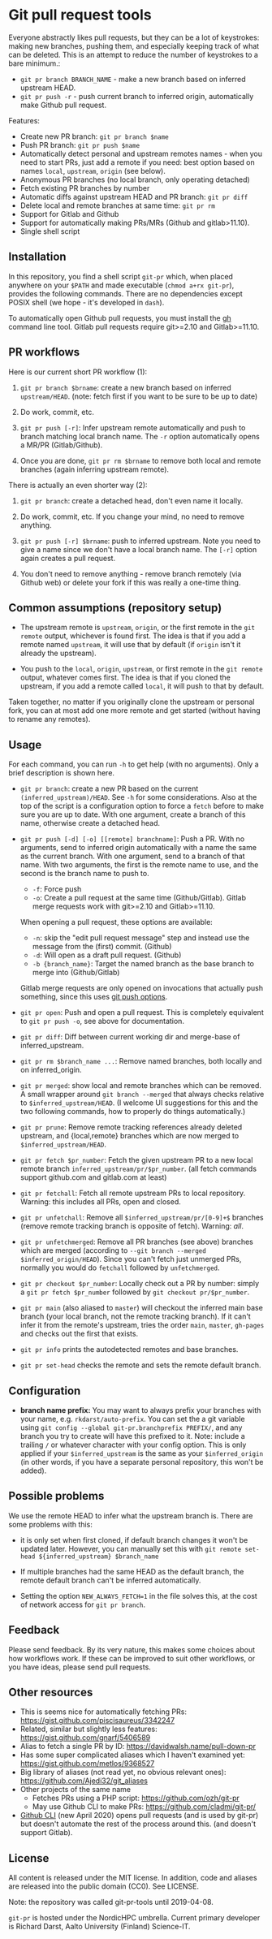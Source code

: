 # Git pull request tools

Everyone abstractly likes pull requests, but they can be a lot of keystrokes:
making new branches, pushing them, and especially keeping track of
what can be deleted.  This is an attempt to reduce the number of
keystrokes to a bare minimum.:

* `git pr branch BRANCH_NAME` - make a new branch based on inferred
  upstream HEAD.
* `git pr push -r` - push current branch to inferred origin,
  automatically make Github pull request.

Features:

* Create new PR branch: `git pr branch $name`
* Push PR branch: `git pr push $name`
* Automatically detect personal and upstream remotes names - when you
  need to start PRs, just add a remote if you need: best option based
  on names `local`, `upstream`, `origin` (see below).
* Anonymous PR branches (no local branch, only operating detached)
* Fetch existing PR branches by number
* Automatic diffs against upstream HEAD and PR branch: `git pr diff`
* Delete local and remote branches at same time: `git pr rm`
* Support for Gitlab and Github
* Support for automatically making PRs/MRs (Github and gitlab>11.10).
* Single shell script


## Installation

In this repository, you find a shell script `git-pr` which, when
placed anywhere on your `$PATH` and made executable (`chmod a+rx
git-pr`), provides the following commands.
There are no dependencies except POSIX shell (we hope - it's developed
in `dash`).

To automatically open Github pull requests, you must install the
[gh](https://cli.github.com/) command line tool.
Gitlab pull requests require git>=2.10 and Gitlab>=11.10.



## PR workflows

Here is our current short PR workflow (1):

1. `git pr branch $brname`: create a new branch based on inferred
   `upstream/HEAD`.  (note: fetch first if you want to be sure to be
   up to date)

2. Do work, commit, etc.

3. `git pr push [-r]`: Infer upstream remote automatically and push to
   branch matching local branch name.  The `-r` option automatically
   opens a MR/PR (Gitlab/Github).

5. Once you are done, `git pr rm $brname` to remove both local and
   remote branches (again inferring upstream remote).

There is actually an even shorter way (2):

1. `git pr branch`: create a detached head, don't even name it locally.

2. Do work, commit, etc.  If you change your mind, no need to remove
   anything.

3. `git pr push [-r] $brname`: push to inferred upstream.  Note you need to
   give a name since we don't have a local branch name.  The `[-r]`
   option again creates a pull request.

4. You don't need to remove anything - remove branch remotely (via
   Github web) or delete your fork if this was really a one-time
   thing.



## Common assumptions (repository setup)

- The upstream remote is `upstream`, `origin`, or the first remote in
  the `git remote` output, whichever is found first.  The idea is that
  if you add a remote named `upstream`, it will use that by default
  (if `origin` isn't it already the upstream).

- You push to the `local`, `origin`, `upstream`, or first remote in
  the `git remote` output, whatever comes first.  The idea is that if
  you cloned the upstream, if you
  add a remote called `local`, it will push to that by default.

Taken together, no matter if you originally clone the upstream or personal
fork, you can at most add one more remote and get started (without
having to rename any remotes).



## Usage

For each command, you can run `-h` to get help (with no arguments).
Only a brief description is shown here.

* `git pr branch`: create a new PR based on the current
  `(inferred_upstream)/HEAD`.  See `-h` for some considerations.  Also
  at the top of the script is a configuration option to force a
  `fetch` before to make sure you are up to date.  With one argument,
  create a branch of this name, otherwise create a detached head.

* `git pr push [-d] [-o] [[remote] branchname]`: Push a PR.  With no
  arguments, send to inferred
  origin automatically with a name the same as the current branch.
  With one argument, send to a branch of that name.  With two
  arguments, the first is the remote name to use, and the second is
  the branch name to push to.

  * `-f`: Force push
  * `-o`: Create a pull request at the same time (Github/Gitlab).
    Gitlab merge requests work with git>=2.10 and Gitlab>=11.10.

  When opening a pull request, these options are available:

  * `-n`: skip the "edit pull request message" step and instead use
    the message from the (first) commit. (Github)
  * `-d`: Will open as a draft pull request.  (Github)
  * `-b {branch_name}`: Target the named branch as the base branch to
    merge into (Github/Gitlab)

  Gitlab merge requests are only opened on invocations that actually
  push something, since this uses [git push
  options](https://docs.gitlab.com/ce/user/project/push_options.html).

* `git pr open`: Push and open a pull request.  This is completely
  equivalent to `git pr push -o`, see above for documentation.

* `git pr diff`: Diff between current working dir and merge-base of
  inferred_upstream.

* `git pr rm $branch_name ...`: Remove named branches, both locally
  and on inferred_origin.

* `git pr merged`: show local and remote branches which can be
  removed.  A small wrapper around `git branch --merged` that always
  checks relative to `$inferred_upstream/HEAD`.  (I welcome UI
  suggestions for this and the two following commands, how to properly
  do things automatically.)

* `git pr prune`: Remove remote tracking references already deleted
  upstream, and {local,remote} branches which are now merged to
  `$inferred_upstream/HEAD`.

* `git pr fetch $pr_number`: Fetch the given upstream PR to a new
  local remote branch `inferred_upstream/pr/$pr_number`. (all fetch
  commands support github.com and gitlab.com at least)

* `git pr fetchall`: Fetch all remote upstream PRs to local
  repository.  Warning: this includes all PRs, open and closed.

* `git pr unfetchall`: Remove all `$inferred_upstream/pr/[0-9]+$`
  branches (remove remote tracking branch is opposite of fetch).
  Warning: *all*.

* `git pr unfetchmerged`: Remove all PR branches (see above) branches
  which are merged (according to `--git branch --merged
  $inferred_origin/HEAD`).  Since you can't fetch just unmerged PRs,
  normally you would do `fetchall` followed by `unfetchmerged`.

* `git pr checkout $pr_number`: Locally check out a PR by number:
  simply a `git pr fetch $pr_number` followed by `git checkout
  pr/$pr_number`.

* `git pr main` (also aliased to `master`) will checkout the inferred
  main base branch (your local branch, not the remote tracking
  branch).  If it can't infer it from the remote's upstream, tries the
  order `main`, `master`, `gh-pages` and checks out the first that
  exists.

* `git pr info` prints the autodetected remotes and base branches.

* `git pr set-head` checks the remote and sets the remote default branch.

## Configuration

* **branch name prefix:** You may want to always prefix your branches
  with your name, e.g. `rkdarst/auto-prefix`.  You can set the a git
  variable using `git config --global git-pr.branchprefix PREFIX/`, and
  any branch you try to create will have this prefixed to it.  Note:
  include a trailing `/` or whatever character with your config
  option.  This is only applied if your `$inferred_upstream` is the
  same as your `$inferred_origin` (in other words, if you have a
  separate personal repository, this won't be added).



## Possible problems

We use the remote HEAD to infer what the upstream branch is.  There
are some problems with this:

- it is only set when first cloned, if default branch changes it won't
  be updated later.  However, you can manually set this with `git
  remote set-head ${inferred_upstream} $branch_name`

- If multiple branches had the same HEAD as the default branch, the
  remote default branch can't be inferred automatically.

- Setting the option `NEW_ALWAYS_FETCH=1` in the file solves this, at
  the cost of network access for `git pr branch`.


## Feedback

Please send feedback.  By its very nature, this makes some choices
about how workflows work.  If these can be improved to suit other
workflows, or you have ideas, please send pull requests.


## Other resources

* This is seems nice for automatically fetching PRs: https://gist.github.com/piscisaureus/3342247
* Related, similar but slightly less features: https://gist.github.com/gnarf/5406589
* Alias to fetch a single PR by ID: https://davidwalsh.name/pull-down-pr
* Has some super complicated aliases which I haven't examined yet:
  https://gist.github.com/metlos/9368527
* Big library of aliases (not read yet, no obvious relevant ones): https://github.com/Ajedi32/git_aliases
* Other projects of the same name
  * Fetches PRs using a PHP script: https://github.com/ozh/git-pr
  * May use Github CLI to make PRs: https://github.com/cladmi/git-pr/
* [Github CLI](https://cli.github.com/) (new April 2020) opens pull
  requests (and is used by git-pr) but doesn't automate the rest of
  the process around this. (and doesn't support Gitlab).


## License

All content is released under the MIT license.  In addition, code and
aliases are released into the public domain (CC0).  See LICENSE.

Note: the repository was called git-pr-tools until 2019-04-08.

`git-pr` is hosted under the NordicHPC umbrella.  Current primary
developer is Richard Darst, Aalto University (Finland) Science-IT.

